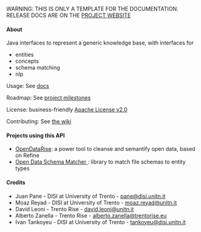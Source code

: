 <p class="jedoc-to-strip">
WARNING: THIS IS ONLY A TEMPLATE FOR THE DOCUMENTATION. <br/>
RELEASE DOCS ARE ON THE <a href="http://opendatatrentino.github.io/openentity-api/" target="_blank">PROJECT WEBSITE</a>
</p>

#### About

Java interfaces to represent a generic knowledge base, with interfaces for 

* entities
* concepts
* schema matching
* nlp


Usage: See [docs](docs)

Roadmap: See <a href="../../milestones" target="_blank">project milestones</a>

License: business-friendly <a href="LICENSE.txt" target="_blank">Apache License v2.0</a>

Contributing: See <a href="../../wiki" target="_blank">the wiki</a>


#### Projects using this API

* <a href="https://github.com/opendatatrentino/OpenDataRise" target="_blank"> OpenDataRise</a>: a power tool to cleanse and semantify open data, based on Refine
* <a href="https://github.com/opendatatrentino/opendata-schema-matcher" target="_blank"> Open Data Schema Matcher </a>: library to match file schemas to entity types

#### Credits


* Juan Pane - DISI at University of Trento - pane@disi.unitn.it
* Moaz Reyad - DISI at University of Trento - moaz.reyad@unitn.it
* David Leoni - Trento Rise - david.leoni@unitn.it
* Alberto Zanella - Trento Rise - alberto.zanella@trentorise.eu
* Ivan Tankoyeu - DISI at University of Trento - tankoyeu@disi.unitn.it
